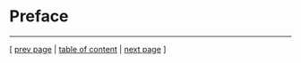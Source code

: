 # Preface


---
[ [prev page](#) | [table of content](../report.md) | [next page](../chapters/200_systems_perspective.md) ]
